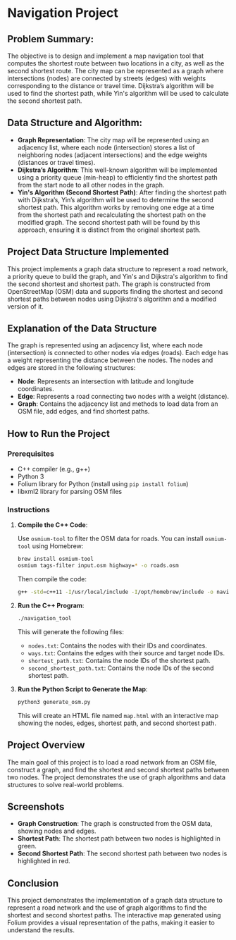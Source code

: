 # Navigation Project

## Problem Summary:

The objective is to design and implement a map navigation tool that computes the shortest route between two locations in a city, as well as the second shortest route. The city map can be represented as a graph where intersections (nodes) are connected by streets (edges) with weights corresponding to the distance or travel time. Dijkstra’s algorithm will be used to find the shortest path, while Yin's algorithm will be used to calculate the second shortest path.

## Data Structure and Algorithm:

- **Graph Representation**: The city map will be represented using an adjacency list, where each node (intersection) stores a list of neighboring nodes (adjacent intersections) and the edge weights (distances or travel times).
- **Dijkstra’s Algorithm**: This well-known algorithm will be implemented using a priority queue (min-heap) to efficiently find the shortest path from the start node to all other nodes in the graph.
- **Yin's Algorithm (Second Shortest Path)**: After finding the shortest path with Dijkstra’s, Yin’s algorithm will be used to determine the second shortest path. This algorithm works by removing one edge at a time from the shortest path and recalculating the shortest path on the modified graph. The second shortest path will be found by this approach, ensuring it is distinct from the original shortest path.

## Project Data Structure Implemented

This project implements a graph data structure to represent a road network, a priority queue to build the graph, and Yin's and Dijkstra's algorithm to find the second shortest and shortest path. The graph is constructed from OpenStreetMap (OSM) data and supports finding the shortest and second shortest paths between nodes using Dijkstra's algorithm and a modified version of it.

## Explanation of the Data Structure

The graph is represented using an adjacency list, where each node (intersection) is connected to other nodes via edges (roads). Each edge has a weight representing the distance between the nodes. The nodes and edges are stored in the following structures:

- **Node**: Represents an intersection with latitude and longitude coordinates.
- **Edge**: Represents a road connecting two nodes with a weight (distance).
- **Graph**: Contains the adjacency list and methods to load data from an OSM file, add edges, and find shortest paths.

## How to Run the Project

### Prerequisites

- C++ compiler (e.g., g++)
- Python 3
- Folium library for Python (install using `pip install folium`)
- libxml2 library for parsing OSM files

### Instructions

1. **Compile the C++ Code**:

    Use `osmium-tool` to filter the OSM data for roads. You can install `osmium-tool` using Homebrew:
   ```sh
   brew install osmium-tool
   osmium tags-filter input.osm highway=* -o roads.osm
   ```

   Then compile the code:
   ```sh
   g++ -std=c++11 -I/usr/local/include -I/opt/homebrew/include -o navigation_tool main.cpp Graph.cpp GraphAlgorithms.cpp -lexpat -lbz2 -lz -lxml2
   ```

2. **Run the C++ Program**:

   ```sh
   ./navigation_tool
   ```

   This will generate the following files:
   - `nodes.txt`: Contains the nodes with their IDs and coordinates.
   - `ways.txt`: Contains the edges with their source and target node IDs.
   - `shortest_path.txt`: Contains the node IDs of the shortest path.
   - `second_shortest_path.txt`: Contains the node IDs of the second shortest path.

3. **Run the Python Script to Generate the Map**:

   ```sh
   python3 generate_osm.py
   ```

   This will create an HTML file named `map.html` with an interactive map showing the nodes, edges, shortest path, and second shortest path.

## Project Overview

The main goal of this project is to load a road network from an OSM file, construct a graph, and find the shortest and second shortest paths between two nodes. The project demonstrates the use of graph algorithms and data structures to solve real-world problems.

## Screenshots

- **Graph Construction**: The graph is constructed from the OSM data, showing nodes and edges.
- **Shortest Path**: The shortest path between two nodes is highlighted in green.
- **Second Shortest Path**: The second shortest path between two nodes is highlighted in red.

## Conclusion

This project demonstrates the implementation of a graph data structure to represent a road network and the use of graph algorithms to find the shortest and second shortest paths. The interactive map generated using Folium provides a visual representation of the paths, making it easier to understand the results.